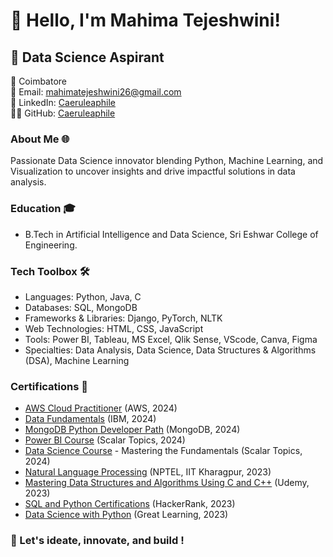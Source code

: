 # 👋 Hello, I'm Mahima Tejeshwini!<br/>

## 🚀 Data Science Aspirant 

📍 Coimbatore<br/>
📧 Email: mahimatejeshwini26@gmail.com<br/>
🔗 LinkedIn: [Caeruleaphile](https://www.linkedin.com/in/mahima-tejeshwini/)  
👨‍💻 GitHub: [Caeruleaphile](https://github.com/Caeruleaphile08) <br/>

### About Me 🌐  <br/>
Passionate Data Science innovator blending Python, Machine Learning, and Visualization to uncover insights and drive impactful solutions in data analysis.
<br/>

### Education 🎓 
+ B.Tech in Artificial Intelligence and Data Science, Sri Eshwar College of Engineering.
  
### Tech Toolbox 🛠️
+ Languages: Python, Java, C
+ Databases: SQL, MongoDB
+ Frameworks & Libraries: Django, PyTorch, NLTK
+ Web Technologies: HTML, CSS, JavaScript
+ Tools: Power BI, Tableau, MS Excel, Qlik Sense, VScode, Canva, Figma
+ Specialties: Data Analysis, Data Science, Data Structures & Algorithms (DSA), Machine Learning
  

### Certifications 📜 
+ [AWS Cloud Practitioner](https://www.credly.com/badges/83a71190-6d47-4e42-a511-135ef84a1b81/linked_in_profile) (AWS, 2024)
+ [Data Fundamentals](https://www.credly.com/badges/e32c4be3-e910-411f-9550-b0ec16c57419/linked_in_profile) (IBM, 2024)
+ [MongoDB Python Developer Path](https://learn.mongodb.com/c/qbgwLicMT9S84pMXwYNh4Q) (MongoDB, 2024)
+ [Power BI Course](https://drive.google.com/file/u/1/d/1OswT-ZBqUkwLgWF6aSwvjdMAmpku8Vn_/view?usp=sharing) (Scalar Topics, 2024)
+ [Data Science Course](https://drive.google.com/file/d/1xibvpf7oLtGAAkIroAeEbcUrm-wdRj1Z/view) - Mastering the Fundamentals (Scalar Topics, 2024)
+ [Natural Language Processing](https://drive.google.com/file/d/1N9ZBDTvPpTgPygnU3-lfnR08A0uX4DYP/view) (NPTEL, IIT Kharagpur, 2023)
+ [Mastering Data Structures and Algorithms Using C and C++](https://drive.google.com/file/d/1-y5mGVhGTmwMojI20kEgrgZ-vAuD5_Il/view) (Udemy, 2023)
+ [SQL and Python Certifications](https://drive.google.com/drive/u/1/folders/1sJIU2NsZDim6bX94abmhnOL0-Vo47Jry?usp=sharing) (HackerRank, 2023)
+ [Data Science with Python](https://drive.google.com/file/d/18Lzcwv-yCVhUFW-tQXSmltdm9-nPYc1k/view) (Great Learning, 2023)






### 🔗 Let's ideate, innovate, and build !

